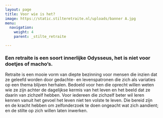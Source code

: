```yaml
---
layout: page
title: Voor wie is het?
image: https://static.stilteretraite.nl/uploads/banner A.jpg
menu:
  navigation:
    weight: 4
    parent: _stilte_retraite

---
```

### Een retraite is een soort innerlijke Odysseus, het is niet voor doetjes of macho’s.

Retraite is een mooie vorm van diepte bezinning voor mensen die inzien dat ze geleefd worden door gedachte- en levenspatronen die zich als variaties op een thema blijven herhalen. Bedoeld voor hen die oprecht willen weten wie ze zijn achter de dagelijkse kermis van het leven en het beeld dat ze daarin van zichzelf hebben. Voor iedereen die zichzelf beter wil leren kennen vanuit het gevoel het leven niet ten volste te leven. Die bereid zijn en de kracht hebben om zelfonderzoek te doen ongeacht wat zich aandient; en de stilte op zich willen laten inwerken.